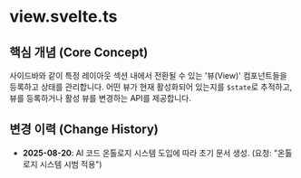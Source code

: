 # view.svelte.ts

## 핵심 개념 (Core Concept)
사이드바와 같이 특정 레이아웃 섹션 내에서 전환될 수 있는 '뷰(View)' 컴포넌트들을 등록하고 상태를 관리합니다. 어떤 뷰가 현재 활성화되어 있는지를 `$state`로 추적하고, 뷰를 등록하거나 활성 뷰를 변경하는 API를 제공합니다.

## 변경 이력 (Change History)
- **2025-08-20**: AI 코드 온톨로지 시스템 도입에 따라 초기 문서 생성. (요청: "온톨로지 시스템 시범 적용")
